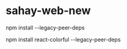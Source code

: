 # sahay-web-new

<!-- node_modules not install use -->
<!-- step:1 -->

npm install --legacy-peer-deps

<!-- step:2 -->

npm install react-colorful --legacy-peer-deps

<!-- any package install use --legacy-peer-deps -->
           